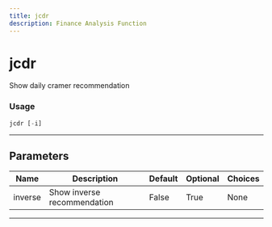 ```yaml
---
title: jcdr
description: Finance Analysis Function
---
```


# jcdr

Show daily cramer recommendation

### Usage

```python
jcdr [-i]
```

---

## Parameters

| Name | Description | Default | Optional | Choices |
| ---- | ----------- | ------- | -------- | ------- |
| inverse | Show inverse recommendation | False | True | None |

---
